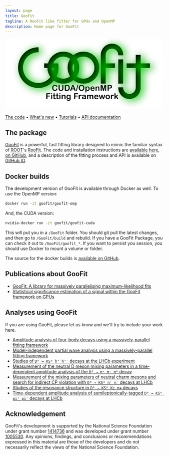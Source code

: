 ```yaml
---
layout: page
title: GooFit
tagline: A RooFit like fitter for GPUs and OpenMP
description: Home page for GooFit
---
```


[![GooFit Logo](./images/GooFitLogo.png)][GooFit]

[The code][GooFit] • [What's new](https://github.com/GooFit/GooFit/blob/master/CHANGELOG.md) • [Tutorials] • [API documentation]


## The package

[GooFit] is a powerful, fast fitting library designed to mimic the familiar syntax of [ROOT](https://root.cern.ch)'s [RooFit](http://roofit.sourceforge.net). The code and installation instructions are [available here, on GitHub][GooFit], and a description of the fitting process and API is available on [GitHub IO](https://GooFit.github.io/GooFit).


## Docker builds

The development version of GooFit is available through Docker as well. To use the OpenMP version:

```bash
docker run -it goofit/goofit-omp
```

And, the CUDA version:

```bash
nvidia-docker run -it goofit/goofit-cuda
```

This will put you in a `/GooFit` folder. You should git pull the latest changes, and then go to `/GooFit/build` and rebuild. If you have a GooFit Package, you can check it out to `/GooFit/goofit_*`. If you want to persist you session, you should use Docker to mount a volume or folder.

The source for the docker builds is [available on GitHub](https://github.com/GooFit/goofit-docker).

## Publications about GooFit

* [GooFit: A library for massively parallelising maximum-likelihood fits](http://inspirehep.net/record/1302129)
* [Statistical significance estimation of a signal within the GooFit framework on GPUs](http://inspirehep.net/record/1519638)

## Analyses using GooFit

If you are using GooFit, please let us know and we'll try to include your work here.

* [Amplitude analysis of four-body decays using a massively-parallel fitting framework](http://inspirehep.net/record/1514733)
* [Model-independent partial wave analysis using a massively-parallel fitting framework](http://inspirehep.net/record/1516800)
* [Studies of `D⁰ → KS⁰ h⁺ h⁻′` decays at the LHCb experiment](http://inspirehep.net/record/1503518)
* [Measurement of the neutral D meson mixing parameters in a time-dependent amplitude analysis of the `D⁰ → π⁺ π⁻ π⁰` decay](http://inspirehep.net/record/1441203)
* [Measurement of the mixing parameters of neutral charm mesons and search for indirect CP violation with `D⁰ → KS⁰ π⁺ π⁻` decays at LHCb](http://inspirehep.net/record/1503629)
* [Studies of the resonance structure in `D⁰ → KS⁰ K± π∓` decays](http://inspirehep.net/record/1394391)
* [Time-dependent amplitude analysis of semileptonically-tagged `D⁰ → KS⁰ pi⁺ pi⁻` decays at LHCb](http://inspirehep.net/record/1264020)


## Acknowledgement 

GooFit's development is supported by the National Science Foundation under grant number [1414736]
and was developed under grant number [1005530]. 
Any opinions, findings, and conclusions or recommendations expressed in this material are those of the developers
and do not necessarily reflect the views of the National Science Foundation.

[GooFit]:            https://github.com/GooFit/GooFit
[1005530]:           https://nsf.gov/awardsearch/showAward?AWD_ID=1005530
[1414736]:           https://nsf.gov/awardsearch/showAward?AWD_ID=1414736
[Tutorials]:         https://henryiii.gitbooks.io/goofit/content/
[API documentation]: https://GooFit.github.io/GooFit
